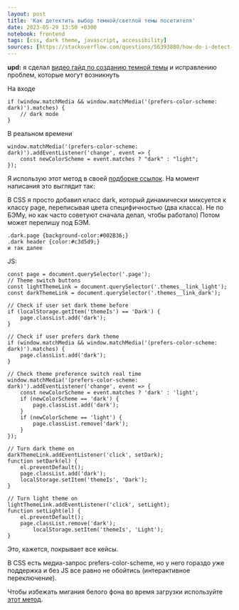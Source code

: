 ```yaml
---
layout: post
title: 'Как детектить выбор темной/светлой темы посетителя'
date: 2023-05-29 13:50 +0300
notebook: frontend
tags: [css, dark theme, javascript, accessibility]
sources: [https://stackoverflow.com/questions/56393880/how-do-i-detect-dark-mode-using-javascript/57795495#57795495]
---
```

**upd:** я сделал [видео гайд по созданию темной темы](https://youtu.be/VWxIhcdQcjc) и исправлению проблем, которые могут возникнуть

На входе
```
if (window.matchMedia && window.matchMedia('(prefers-color-scheme: dark)').matches) {
    // dark mode
}
```

В реальном времени
```
window.matchMedia('(prefers-color-scheme: dark)').addEventListener('change', event => {
    const newColorScheme = event.matches ? "dark" : "light";
});
```

Я использую этот метод в своей [подборке ссылок](https://vallek.github.io/web-links/index.html). На момент написания это выглядит так:

В CSS я просто добавил класс dark, который динамически миксуется к классу page, переписывая цвета специфичностью (два класса). Не по БЭМу, но как часто советуют сначала делал, чтобы работало) Потом может перепишу под БЭМ.
```
.dark.page {background-color:#002B36;} 
.dark header {color:#c3d5d9;} 
и так далее
``` 
JS:
```
const page = document.querySelector('.page');
// Theme switch buttons
const lightThemeLink = document.querySelector('.themes__link_light');
const darkThemeLink = document.querySelector('.themes__link_dark');

// Check if user set dark theme before
if (localStorage.getItem('themeIs') == 'Dark') {
	page.classList.add('dark');
}

// Check if user prefers dark theme
if (window.matchMedia && window.matchMedia('(prefers-color-scheme: dark)').matches) {
	page.classList.add('dark');
}

// Check theme preference switch real time
window.matchMedia('(prefers-color-scheme: dark)').addEventListener('change', event => {
	const newColorScheme = event.matches ? 'dark' : 'light';
	if (newColorScheme == 'dark') {
		page.classList.add('dark');
	}
	if (newColorScheme == 'light') {
		page.classList.remove('dark');
	} 
});

// Turn dark theme on
darkThemeLink.addEventListener('click', setDark);
function setDark(el) {
	el.preventDefault();
	page.classList.add('dark');
	localStorage.setItem('themeIs', 'Dark');
}

// Turn light theme on
lightThemeLink.addEventListener('click', setLight);
function setLight(el) {
	el.preventDefault();
	page.classList.remove('dark');
		localStorage.setItem('themeIs', 'Light');
}
```

Это, кажется, покрывает все кейсы.

В CSS есть медиа-запрос prefers-color-scheme, но у него гораздо *у*же поддержка и без JS все равно не обойтись (интерактивное переключение).

Чтобы избежать мигания белого фона во время загрузки используйте [этот метод]({{site.baseurl}}/ru/dark-theme-flashing).